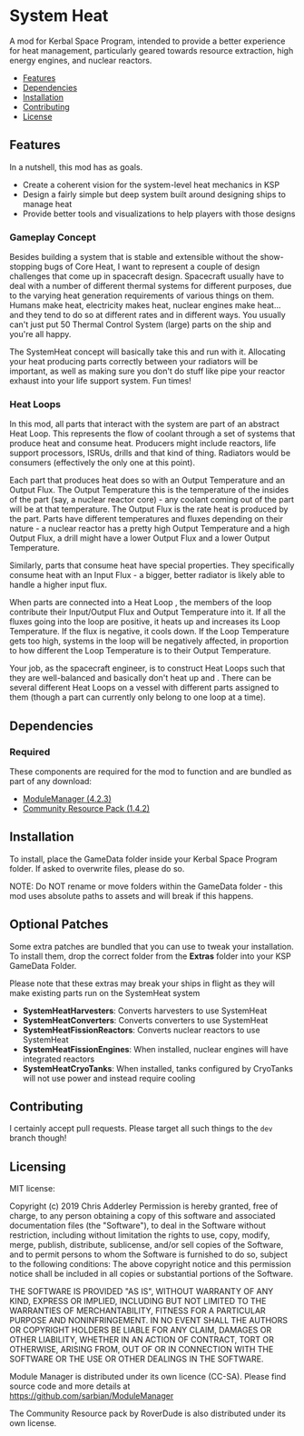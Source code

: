# System Heat

A mod for Kerbal Space Program, intended to provide a better experience for heat management, particularly geared towards resource extraction, high energy engines, and nuclear reactors.

* [Features](#features)
* [Dependencies](#dependencies)
* [Installation](#installation)
* [Contributing](#contributing)
* [License](#licensing)

## Features

In a nutshell, this mod has as goals.
* Create a coherent vision for the system-level heat mechanics in KSP
* Design a fairly simple but deep system built around designing ships to manage heat
* Provide better tools and visualizations to help players with those designs

### Gameplay Concept

Besides building a system that is stable and extensible without the show-stopping bugs of Core Heat, I want to represent a couple of design challenges that come up in spacecraft design. Spacecraft usually have to deal with a number of different thermal systems for different purposes, due to the varying heat generation requirements of various things on them. Humans make heat, electricity makes heat, nuclear engines make heat... and they tend to do so at different rates and in different ways. You usually can't just put 50 Thermal Control System (large) parts on the ship and you're all happy. 

The SystemHeat concept will basically take this and run with it. Allocating your heat producing parts correctly between your radiators will be important, as well as making sure you don't do stuff like pipe your reactor exhaust into your life support system. Fun times!

### Heat Loops

In this mod, all parts that interact with the system are part of an abstract Heat Loop. This represents the flow of coolant through a set of systems that produce heat and consume heat. Producers might include reactors, life support processors, ISRUs, drills and that kind of thing. Radiators would be consumers (effectively the only one at this point).

Each part that produces heat does so with an Output Temperature and an Output Flux. The Output Temperature this is the temperature of the insides of the part (say, a nuclear reactor core) - any coolant coming out of the part will be at that temperature. The Output Flux is the rate heat is produced by the part. Parts have different temperatures and fluxes depending on their nature - a nuclear reactor has a pretty high Output Temperature and a high Output Flux, a drill might have a lower Output Flux and a lower Output Temperature.

Similarly, parts that consume heat have special properties. They specifically consume heat with an Input Flux - a bigger, better radiator is likely able to handle a higher input flux. 

When parts are connected into a Heat Loop , the members of the loop contribute their Input/Output Flux and Output Temperature into it. If all the fluxes going into the loop are positive, it heats up and increases its Loop Temperature. If the flux is negative, it cools down. If the Loop Temperature gets too high, systems in the loop will be negatively affected, in proportion to how different the Loop Temperature is to their Output Temperature.

Your job, as the spacecraft engineer, is to construct Heat Loops such that they are well-balanced and basically don't heat up and . There can be several different Heat Loops on a vessel with different parts assigned to them (though a part can currently only belong to one loop at a time).


## Dependencies

### Required
These components are required for the mod to function and are bundled as part of any download:
* [ModuleManager (4.2.3)](https://github.com/sarbian/ModuleManager)
* [Community Resource Pack (1.4.2)](https://github.com/BobPalmer/CommunityResourcePack)


## Installation

To install, place the GameData folder inside your Kerbal Space Program folder. If asked to overwrite files, please do so.

NOTE: Do NOT rename or move folders within the GameData folder - this mod uses absolute paths to assets and will break if this happens.

## Optional Patches

Some extra patches are bundled that you can use to tweak your installation. To install them, drop the correct folder from the **Extras** folder into your KSP GameData Folder.

Please note that these extras may break your ships in flight as they will make existing parts run on the SystemHeat system

* **SystemHeatHarvesters**: Converts harvesters to use SystemHeat
* **SystemHeatConverters**: Converts converters to use SystemHeat
* **SystemHeatFissionReactors**: Converts nuclear reactors to use SystemHeat
* **SystemHeatFissionEngines**: When installed, nuclear engines will have integrated reactors
* **SystemHeatCryoTanks**: When installed, tanks configured by CryoTanks will not use power and instead require cooling


## Contributing

I certainly accept pull requests. Please target all such things to the `dev` branch though!

## Licensing

MIT license:

Copyright (c) 2019 Chris Adderley
Permission is hereby granted, free of charge, to any person obtaining a copy of this software and associated documentation files (the "Software"), to deal in the Software without restriction, including without limitation the rights to use, copy, modify, merge, publish, distribute, sublicense, and/or sell copies of the Software, and to permit persons to whom the Software is furnished to do so, subject to the following conditions: The above copyright notice and this permission notice shall be included in all copies or substantial portions of the Software.

THE SOFTWARE IS PROVIDED "AS IS", WITHOUT WARRANTY OF ANY KIND, EXPRESS OR IMPLIED, INCLUDING BUT NOT LIMITED TO THE WARRANTIES OF MERCHANTABILITY, FITNESS FOR A PARTICULAR PURPOSE AND NONINFRINGEMENT. IN NO EVENT SHALL THE AUTHORS OR COPYRIGHT HOLDERS BE LIABLE FOR ANY CLAIM, DAMAGES OR OTHER LIABILITY, WHETHER IN AN ACTION OF CONTRACT, TORT OR OTHERWISE, ARISING FROM, OUT OF OR IN CONNECTION WITH THE SOFTWARE OR THE USE OR OTHER DEALINGS IN THE SOFTWARE.


Module Manager is distributed under its own licence (CC-SA). Please find source code and more details at https://github.com/sarbian/ModuleManager

The Community Resource pack by RoverDude is also distributed under its own license.